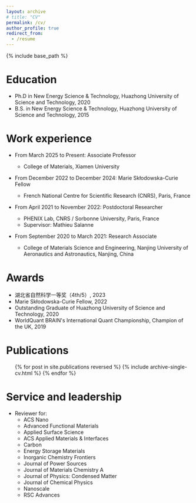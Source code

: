 ```yaml
---
layout: archive
# title: "CV"
permalink: /cv/
author_profile: true
redirect_from:
  - /resume
---
```


{% include base_path %}

Education
======
* Ph.D in New Energy Science & Technology, Huazhong University of Science and Technology, 2020 
* B.S. in New Energy Science & Technology, Huazhong University of Science and Technology, 2015

Work experience
======
* From March 2025 to Present: Associate Professor
  * College of Materials, Xiamen University

* From December 2022 to December 2024: Marie Skłodowska-Curie Fellow
  * French National Centre for Scientific Research (CNRS), Paris, France

* From April 2021 to November 2022: Postdoctoral Researcher
  * PHENIX Lab, CNRS / Sorbonne University, Paris, France
  * Supervisor: Mathieu Salanne

* From September 2020 to March 2021: Research Associate
  * College of Materials Science and Engineering, Nanjing University of Aeronautics and Astronautics, Nanjing, China

Awards 
======
* 湖北省自然科学一等奖（4th/5）, 2023
* Marie Skłodowska-Curie Fellow, 2022
* Outstanding Graduate of Huazhong University of Science and Technology, 2020
* WorldQuant BRAIN's International Quant Championship, Champion of the UK, 2019

Publications
======
  <ul>{% for post in site.publications reversed %}
    {% include archive-single-cv.html %}
  {% endfor %}</ul>
  
<!-- Talks
======
  <ul>{% for post in site.talks reversed %}
    {% include archive-single-talk-cv.html  %}
  {% endfor %}</ul>
  
Teaching
======
  <ul>{% for post in site.teaching reversed %}
    {% include archive-single-cv.html %}
  {% endfor %}</ul>
   -->
Service and leadership
======
* Reviewer for:
  * ACS Nano
  * Advanced Functional Materials
  * Applied Surface Science
  * ACS Applied Materials & Interfaces
  * Carbon
  * Energy Storage Materials
  * Inorganic Chemistry Frontiers
  * Journal of Power Sources
  * Journal of Materials Chemistry A
  * Journal of Physics: Condensed Matter
  * Journal of Chemical Physics
  * Nanoscale
  * RSC Advances
